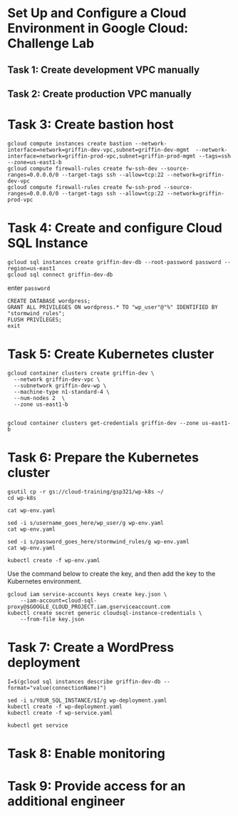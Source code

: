 # Set Up and Configure a Cloud Environment in Google Cloud: Challenge Lab

## Task 1: Create development VPC manually
## Task 2: Create production VPC manually

# Task 3: Create bastion host

```
gcloud compute instances create bastion --network-interface=network=griffin-dev-vpc,subnet=griffin-dev-mgmt  --network-interface=network=griffin-prod-vpc,subnet=griffin-prod-mgmt --tags=ssh --zone=us-east1-b
gcloud compute firewall-rules create fw-ssh-dev --source-ranges=0.0.0.0/0 --target-tags ssh --allow=tcp:22 --network=griffin-dev-vpc
gcloud compute firewall-rules create fw-ssh-prod --source-ranges=0.0.0.0/0 --target-tags ssh --allow=tcp:22 --network=griffin-prod-vpc
```

# Task 4: Create and configure Cloud SQL Instance

```
gcloud sql instances create griffin-dev-db --root-password password --region=us-east1
gcloud sql connect griffin-dev-db
```
enter `password`

```
CREATE DATABASE wordpress;
GRANT ALL PRIVILEGES ON wordpress.* TO "wp_user"@"%" IDENTIFIED BY "stormwind_rules";
FLUSH PRIVILEGES;
exit
```
# Task 5: Create Kubernetes cluster

```
gcloud container clusters create griffin-dev \
  --network griffin-dev-vpc \
  --subnetwork griffin-dev-wp \
  --machine-type n1-standard-4 \
  --num-nodes 2  \
  --zone us-east1-b


gcloud container clusters get-credentials griffin-dev --zone us-east1-b
```

# Task 6: Prepare the Kubernetes cluster

```
gsutil cp -r gs://cloud-training/gsp321/wp-k8s ~/
cd wp-k8s

cat wp-env.yaml

sed -i s/username_goes_here/wp_user/g wp-env.yaml
cat wp-env.yaml

sed -i s/password_goes_here/stormwind_rules/g wp-env.yaml
cat wp-env.yaml

kubectl create -f wp-env.yaml
```

Use the command below to create the key, and then add the key to the Kubernetes environment.

```
gcloud iam service-accounts keys create key.json \
    --iam-account=cloud-sql-proxy@$GOOGLE_CLOUD_PROJECT.iam.gserviceaccount.com
kubectl create secret generic cloudsql-instance-credentials \
    --from-file key.json
```

# Task 7: Create a WordPress deployment

```
I=$(gcloud sql instances describe griffin-dev-db --format="value(connectionName)")

sed -i s/YOUR_SQL_INSTANCE/$I/g wp-deployment.yaml
kubectl create -f wp-deployment.yaml
kubectl create -f wp-service.yaml

kubectl get service
```

# Task 8: Enable monitoring
# Task 9: Provide access for an additional engineer
